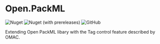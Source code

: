 # Open.PackML
![Nuget](https://img.shields.io/nuget/v/Open.PackML.Tags)
![Nuget (with prereleases)](https://img.shields.io/nuget/vpre/Open.PackML.Tags) 
![GitHub](https://img.shields.io/github/license/peacefighter1996/Open.PackML) 

Extending Open PackML libary with the Tag control feature described by OMAC.